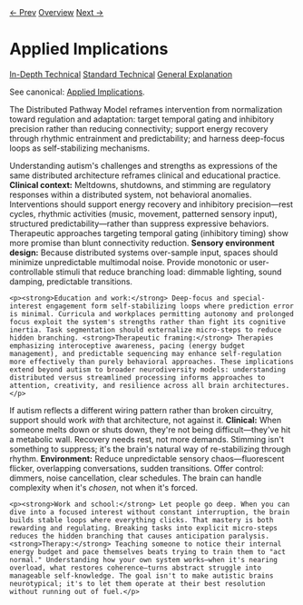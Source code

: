 <link rel="stylesheet" href="{{ site.baseurl }}/assets/css/tabs.css">
<script src="{{ site.baseurl }}/assets/js/tabstate.js"></script>

<div class="navline">
  <a data-nav href="./energetic-collapse">← Prev</a>
  <a data-nav href="../index">Overview</a>
  <a data-nav href="./distributed-pathway-model">Next →</a>
</div>

# Applied Implications

<div class="tabset">
  <div class="tab-choices">
    <a href="#" data-tab="tab-tech">In-Depth Technical</a>
    <a href="#" data-tab="tab-std">Standard Technical</a>
    <a href="#" data-tab="tab-gen">General Explanation</a>
  </div>

  <div id="tab-tech" class="tab-panel">
    <p class="note">
      See canonical: <a href="../higher-resolution-hypothesis.md#applied-implications">Applied Implications</a>.
    </p>
    <p>The Distributed Pathway Model reframes intervention from normalization toward regulation and adaptation: target temporal gating and inhibitory precision rather than reducing connectivity; support energy recovery through rhythmic entrainment and predictability; and harness deep-focus loops as self-stabilizing mechanisms.</p>
  </div>

  <div id="tab-std" class="tab-panel">
    <p>Understanding autism's challenges and strengths as expressions of the same distributed architecture reframes clinical and educational practice. <strong>Clinical context:</strong> Meltdowns, shutdowns, and stimming are regulatory responses within a distributed system, not behavioral anomalies. Interventions should support energy recovery and inhibitory precision—rest cycles, rhythmic activities (music, movement, patterned sensory input), structured predictability—rather than suppress expressive behaviors. Therapeutic approaches targeting temporal gating (inhibitory timing) show more promise than blunt connectivity reduction. <strong>Sensory environment design:</strong> Because distributed systems over-sample input, spaces should minimize unpredictable multimodal noise. Provide monotonic or user-controllable stimuli that reduce branching load: dimmable lighting, sound damping, predictable transitions.</p>

    <p><strong>Education and work:</strong> Deep-focus and special-interest engagement form self-stabilizing loops where prediction error is minimal. Curricula and workplaces permitting autonomy and prolonged focus exploit the system's strengths rather than fight its cognitive inertia. Task segmentation should externalize micro-steps to reduce hidden branching. <strong>Therapeutic framing:</strong> Therapies emphasizing interoceptive awareness, pacing (energy budget management), and predictable sequencing may enhance self-regulation more effectively than purely behavioral approaches. These implications extend beyond autism to broader neurodiversity models: understanding distributed versus streamlined processing informs approaches to attention, creativity, and resilience across all brain architectures.</p>
  </div>

  <div id="tab-gen" class="tab-panel">
    <p>If autism reflects a different wiring pattern rather than broken circuitry, support should work <em>with</em> that architecture, not against it. <strong>Clinical:</strong> When someone melts down or shuts down, they're not being difficult—they've hit a metabolic wall. Recovery needs rest, not more demands. Stimming isn't something to suppress; it's the brain's natural way of re-stabilizing through rhythm. <strong>Environment:</strong> Reduce unpredictable sensory chaos—fluorescent flicker, overlapping conversations, sudden transitions. Offer control: dimmers, noise cancellation, clear schedules. The brain can handle complexity when it's <em>chosen</em>, not when it's forced.</p>

    <p><strong>Work and school:</strong> Let people go deep. When you can dive into a focused interest without constant interruption, the brain builds stable loops where everything clicks. That mastery is both rewarding and regulating. Breaking tasks into explicit micro-steps reduces the hidden branching that causes anticipation paralysis. <strong>Therapy:</strong> Teaching someone to notice their internal energy budget and pace themselves beats trying to train them to "act normal." Understanding how your own system works—when it's nearing overload, what restores coherence—turns abstract struggle into manageable self-knowledge. The goal isn't to make autistic brains neurotypical; it's to let them operate at their best resolution without running out of fuel.</p>
  </div>
</div>
